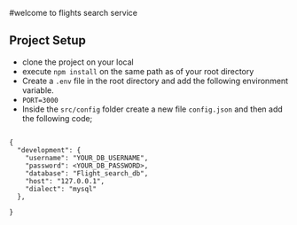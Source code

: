 #welcome to flights search service

## Project Setup
- clone the project on your local
-  execute `npm install` on the same path as of your root directory
- Create a `.env` file in the root directory and add the following environment variable.
- `PORT=3000`
- Inside the `src/config` folder create a new file `config.json` and then add the following code;

```

{
  "development": {
    "username": "YOUR_DB_USERNAME",
    "password": <YOUR_DB_PASSWORD>,
    "database": "Flight_search_db",
    "host": "127.0.0.1",
    "dialect": "mysql"
  },
 
}


```
